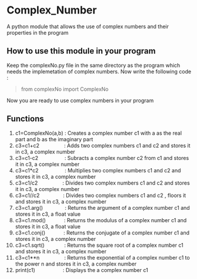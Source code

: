 # Complex_Number
A python module that allows the use of complex numbers and their properties in the program

## How to use this module in your program
Keep the complexNo.py file in the same directory as the program which needs the implemetation of complex numbers.
Now write the following code :
> from complexNo import ComplexNo

Now you are ready to use complex numbers in your program

## Functions

1. c1=ComplexNo(a,b) : Creates a complex number c1 with a as the real part and b as the imaginary part
2. c3=c1+c2          &emsp;&emsp; &emsp; &emsp;: Adds two complex numbers c1 and c2 and stores it in c3, a complex number
3. c3=c1-c2          &emsp; &emsp; &emsp; &emsp;: Subracts a complex number c2 from c1 and stores it in c3, a complex number
4. c3=c1*c2          &emsp; &emsp; &emsp; &emsp;: Multiplies two complex numbers c1 and c2 and stores it in c3, a complex number
5. c3=c1/c2           &emsp; &emsp;&emsp; &emsp;: Divides two complex numbers c1 and c2 and stores it in c3, a complex number
6. c3=c1//c2          &emsp;&emsp;&emsp; &emsp;: Divides two complex numbers c1 and c2 , floors it and stores it in c3, a complex number
7. c3=c1.arg()       &emsp;&emsp;&emsp;&emsp;: Returns the argument of a complex number c1 and stores it in c3, a float value
8. c3=c1.mod()        &emsp; &emsp;&emsp;: Returns the modulus of a complex number c1 and stores it in c3, a float value
9. c3=c1.conj()       &emsp;&emsp; &emsp;: Returns the conjugate of a complex number c1 and stores it in c3, a complex number
10. c3=c1.sqrt()      &emsp; &emsp; &emsp;: Returns the square root of a complex number c1 and stores it in c3, a complex number
11. c3=c1**n          &emsp; &emsp; &emsp;&emsp;: Returns the exponential of a complex number c1 to the power n and stores it in c3, a complex number
12. print(c1)         &emsp; &emsp; &emsp; &emsp; : Displays the a complex number c1 
